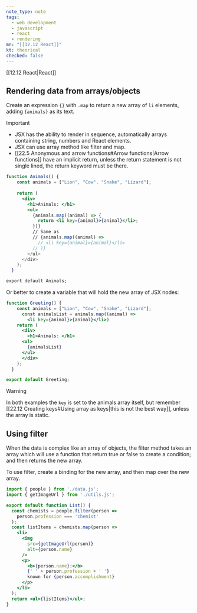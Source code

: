 ```yaml
---
note_type: note
tags:
  - web_development
  - javascript
  - react
  - rendering
mn: "[[12.12 React]]"
kt: theorical
checked: false
---
```

[[12.12 React|React]]

## Rendering data from arrays/objects
Create an expression `{}` with `.map` to return a new array of `li` elements, adding `{animals}` as its text. 

>[!important]
>- JSX has the ability to render in sequence, automatically arrays containing string, numbers and React elements. 
>- JSX can use array method like filter and map. 
>- [[22.5 Anonymous and arrow functions#Arrow functions|Arrow functions]] have an implicit return, unless the return statement is not single lined, the return keyword must be there. 

```jsx
function Animals() {
    const animals = ["Lion", "Cow", "Snake", "Lizard"];
  
    return (
      <div>
        <h1>Animals: </h1>
        <ul>
          {animals.map((animal) => {
            return <li key={animal}>{animal}</li>;
          })}
          // Same as
          // {animals.map((animal) => 
            // <li key={animal}>{animal}</li>
          // )}
        </ul>
      </div>
    );
  }

export default Animals; 
```

Or better to create a variable that will hold the new array of JSX nodes:

```jsx
function Greeting() {
    const animals = ["Lion", "Cow", "Snake", "Lizard"];
      const animalsList = animals.map((animal) => 
        <li key={animal}>{animal}</li>)
    return (
      <div>
        <h1>Animals: </h1>
      <ul>
        {animalsList}
      </ul>
      </div>
    );
  }

export default Greeting; 
```

>[!warning]
>In both examples the `key` is set to the animals array itself, but remember [[22.12 Creating keys#Using array as keys|this is not the best way]], unless the array is static.

## Using filter
When the data is complex like an array of objects, the filter method takes an array which will use a function that return true or false to create a condition; and then returns the new array. 

To use filter, create a binding for the new array, and then map over the new array. 

```jsx
import { people } from './data.js';
import { getImageUrl } from './utils.js';

export default function List() {
  const chemists = people.filter(person =>
    person.profession === 'chemist'
  );
  const listItems = chemists.map(person =>
    <li>
      <img
        src={getImageUrl(person)}
        alt={person.name}
      />
      <p>
        <b>{person.name}:</b>
        {' ' + person.profession + ' '}
        known for {person.accomplishment}
      </p>
    </li>
  );
  return <ul>{listItems}</ul>;
}
```